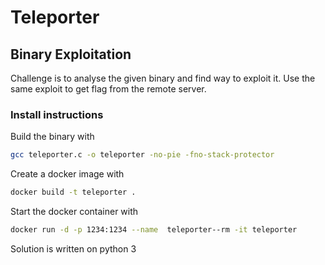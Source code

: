 # Teleporter

## Binary Exploitation

Challenge is to analyse the given binary and find way to exploit it. Use the same exploit to get flag from the remote server.

### Install instructions

Build the binary with

```bash
gcc teleporter.c -o teleporter -no-pie -fno-stack-protector
```

Create a docker image with

```bash
docker build -t teleporter .
```

Start the docker container with

```bash
docker run -d -p 1234:1234 --name  teleporter--rm -it teleporter
```

Solution is written on python 3
